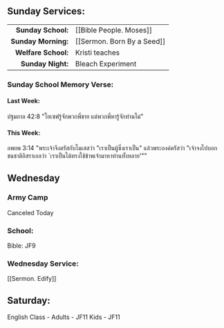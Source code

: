 ## Sunday Services:
| | |
| --:|:-- |
| **Sunday School:**  |	[[Bible People. Moses]]
| **Sunday Morning:** |  [[Sermon. Born By a Seed]]
| **Welfare School:** |  Kristi teaches
| **Sunday Night:**   |  Bleach Experiment

### Sunday School Memory Verse:
#### Last Week: 
ปฐมกาล 42:8 "โยเซฟรู้จักพวกพี่ชาย แต่พวกพี่หารู้จักท่านไม่"

#### This Week:
อพยพ 3:14 "พระเจ้าจึงตรัสกับโมเสสว่า "เราเป็นผู้ซึ่งเราเป็น" แล้วพระองค์ตรัสว่า "เจ้าจงไปบอกชนชาติอิสราเอลว่า `เราเป็นได้ทรงใช้ข้าพเจ้ามาหาท่านทั้งหลาย'""

## Wednesday 
### Army Camp
Canceled Today

### School:
Bible: JF9

### Wednesday Service:
[[Sermon. Edify]]

## Saturday:
English Class - Adults - JF11
                Kids - JF11